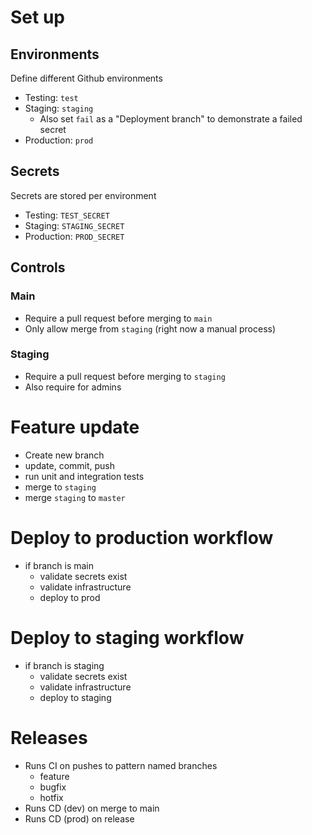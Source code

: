 # Set up
## Environments
Define different Github environments
- Testing: `test`
- Staging: `staging`
    - Also set `fail` as a "Deployment branch" to demonstrate a failed secret
- Production: `prod`

## Secrets
Secrets are stored per environment
- Testing: `TEST_SECRET`
- Staging: `STAGING_SECRET`
- Production: `PROD_SECRET`

## Controls
### Main
- Require a pull request before merging to `main`
- Only allow merge from `staging` (right now a manual process)

### Staging
- Require a pull request before merging to `staging`
- Also require for admins

# Feature update
- Create new branch
- update, commit, push
- run unit and integration tests
- merge to `staging`
- merge `staging` to `master`

# Deploy to production workflow
- if branch is main
    - validate secrets exist
    - validate infrastructure
    - deploy to prod

# Deploy to staging workflow
- if branch is staging
    - validate secrets exist
    - validate infrastructure
    - deploy to staging

# Releases
- Runs CI on pushes to pattern named branches
  - feature
  - bugfix
  - hotfix
- Runs CD (dev) on merge to main
- Runs CD (prod) on release